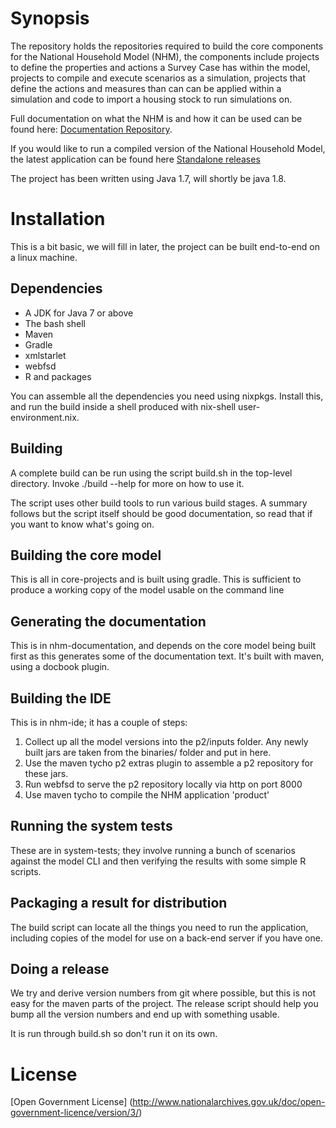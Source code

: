 # Synopsis
The repository holds the repositories required to build the core components for the National Household Model (NHM), the components include projects to define the properties and actions a Survey Case has within the model, projects to compile and execute scenarios as a simulation, projects that define the actions and measures than can can be applied within a simulation and code to import a housing stock to run simulations on.

Full documentation on what the NHM is and how it can be used can be found here: [Documentation Repository](https://github.com/cse-bristol/national-household-model-documentation/releases/tag/Current).

If you would like to run a compiled version of the National Household Model, the latest application can be found here [Standalone releases](https://github.com/cse-bristol/national-household-model-standalone/releases/tag/Current)

The project has been written using Java 1.7, will shortly be java 1.8.

# Installation
This is a bit basic, we will fill in later, the project can be built end-to-end on a linux machine.

## Dependencies
- A JDK for Java 7 or above
- The bash shell
- Maven
- Gradle
- xmlstarlet
- webfsd
- R and packages

You can assemble all the dependencies you need using nixpkgs.
Install this, and run the build inside a shell produced with nix-shell user-environment.nix.

## Building

A complete build can be run using the script build.sh in the top-level directory.
Invoke ./build --help for more on how to use it.

The script uses other build tools to run various build stages. A
summary follows but the script itself should be good documentation, so
read that if you want to know what's going on.

## Building the core model

This is all in core-projects and is built using gradle. This is
sufficient to produce a working copy of the model usable on the
command line

## Generating the documentation

This is in nhm-documentation, and depends on the core model being
built first as this generates some of the documentation text. It's
built with maven, using a docbook plugin.

## Building the IDE

This is in nhm-ide; it has a couple of steps:

1. Collect up all the model versions into the p2/inputs folder.
   Any newly built jars are taken from the binaries/ folder and put in here.
2. Use the maven tycho p2 extras plugin to assemble a p2 repository for these jars.
3. Run webfsd to serve the p2 repository locally via http on port 8000
4. Use maven tycho to compile the NHM application 'product'

## Running the system tests

These are in system-tests; they involve running a bunch of scenarios
against the model CLI and then verifying the results with some simple R scripts.

## Packaging a result for distribution

The build script can locate all the things you need to run the
application, including copies of the model for use on a back-end
server if you have one.

## Doing a release

We try and derive version numbers from git where possible, but this is
not easy for the maven parts of the project. The release script should
help you bump all the version numbers and end up with something usable.

It is run through build.sh so don't run it on its own.

# License
[Open Government License] (http://www.nationalarchives.gov.uk/doc/open-government-licence/version/3/)
